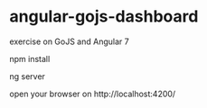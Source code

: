 # angular-gojs-dashboard
exercise on GoJS and Angular 7

npm install

ng server

open your browser on http://localhost:4200/